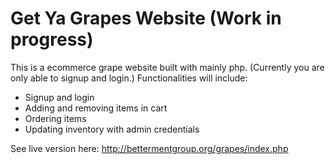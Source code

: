 # Get Ya Grapes Website (Work in progress)

This is a ecommerce grape website built with mainly php. (Currently you are only able to signup and login.) 
Functionalities will include: 
* Signup and login
* Adding and removing items in cart
* Ordering items 
* Updating inventory with admin credentials

See live version here: http://bettermentgroup.org/grapes/index.php
